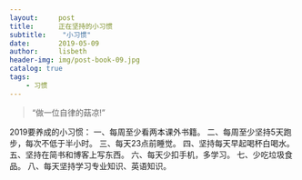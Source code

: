 ```yaml
---
layout:     post
title:      正在坚持的小习惯
subtitle:    "小习惯"
date:       2019-05-09
author:     lisbeth
header-img: img/post-book-09.jpg
catalog: true
tags:
    - 习惯
---
```


> “做一位自律的菇凉!”

2019要养成的小习惯：
一、每周至少看两本课外书籍。
二、每周至少坚持5天跑步，每次不低于半小时。
三、每天23点前睡觉。
四、坚持每天早起喝杯白喝水。
五、坚持在简书和博客上写东西。
六、每天少扣手机，多学习。
七、少吃垃圾食品。
八、每天坚持学习专业知识、英语知识。

